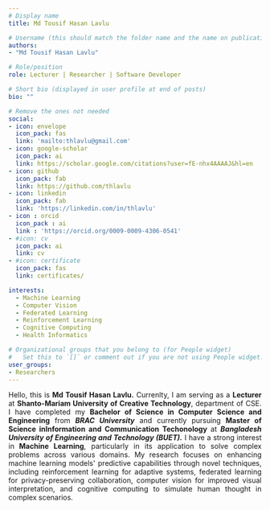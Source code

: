 ```yaml
---
# Display name
title: Md Tousif Hasan Lavlu

# Username (this should match the folder name and the name on publications)
authors:
- "Md Tousif Hasan Lavlu"

# Role/position
role: Lecturer | Researcher | Software Developer

# Short bio (displayed in user profile at end of posts)
bio: ""

# Remove the ones not needed
social:
- icon: envelope
  icon_pack: fas
  link: 'mailto:thlavlu@gmail.com'
- icon: google-scholar
  icon_pack: ai
  link: https://scholar.google.com/citations?user=fE-nhx4AAAAJ&hl=en
- icon: github
  icon_pack: fab
  link: https://github.com/thlavlu
- icon: linkedin
  icon_pack: fab
  link: 'https://linkedin.com/in/thlavlu'
- icon : orcid
  icon_pack : ai
  link : 'https://orcid.org/0009-0009-4306-0541'
- #icon: cv
  icon_pack: ai
  link: cv
- #icon: certificate
  icon_pack: fas
  link: certificates/

interests:
  - Machine Learning
  - Computer Vision
  - Federated Learning
  - Reinforcement Learning
  - Cognitive Computing
  - Health Informatics

# Organizational groups that you belong to (for People widget)
#   Set this to `[]` or comment out if you are not using People widget.
user_groups:
- Researchers
---
```

<div style="text-align: justify">Hello, this is <strong>Md Tousif Hasan Lavlu.</strong> Currenlty, I am serving as a <strong>Lecturer</strong> at  <strong>Shanto-Mariam University of Creative Technology</strong>, department of CSE. I have completed my <strong>Bachelor of Science in Computer Science and Engineering</strong> from <strong><em>BRAC University</strong></em> and currently pursuing <strong>Master of Science inInformation and Communication Techonology</strong> at <strong><em>Bangladesh University of Engineering and Technology (BUET).</strong></em> I have a strong interest in<strong> Machine Learning</strong>, particularly in its application to solve complex problems across various domains. My research focuses on enhancing machine learning models' predictive capabilities through novel techniques, including reinforcement learning for adaptive systems, federated learning for privacy-preserving collaboration, computer vision for improved visual interpretation, and cognitive computing to simulate human thought in complex scenarios.</div>
